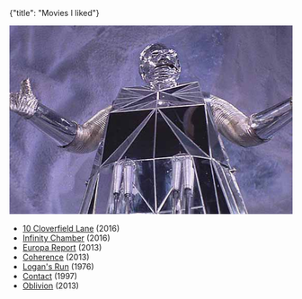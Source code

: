{"title": "Movies I liked"}

![](/blogimages/logansrun1.jpg)

* [10 Cloverfield Lane](https://www.imdb.com/title/tt1179933/) (2016)
* [Infinity Chamber](https://www.imdb.com/title/tt3839880/) (2016)
* [Europa Report](https://www.imdb.com/title/tt2051879) (2013)
* [Coherence](https://www.imdb.com/title/tt2866360) (2013)
* [Logan's Run](https://www.imdb.com/title/tt0074812) (1976)
* [Contact](https://www.imdb.com/title/tt0118884) (1997)
* [Oblivion](https://www.imdb.com/title/tt1483013) (2013)
